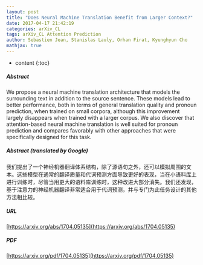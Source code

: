 ```yaml
---
layout: post
title: "Does Neural Machine Translation Benefit from Larger Context?"
date: 2017-04-17 21:42:19
categories: arXiv_CL
tags: arXiv_CL Attention Prediction
author: Sebastien Jean, Stanislas Lauly, Orhan Firat, Kyunghyun Cho
mathjax: true
---
```


* content
{:toc}

##### Abstract
We propose a neural machine translation architecture that models the surrounding text in addition to the source sentence. These models lead to better performance, both in terms of general translation quality and pronoun prediction, when trained on small corpora, although this improvement largely disappears when trained with a larger corpus. We also discover that attention-based neural machine translation is well suited for pronoun prediction and compares favorably with other approaches that were specifically designed for this task.

##### Abstract (translated by Google)
我们提出了一个神经机器翻译体系结构，除了源语句之外，还可以模拟周围的文本。这些模型在通常的翻译质量和代词预测方面导致更好的表现，当在小语料库上进行训练时，尽管当用更大的语料库训练时，这种改进大部分消失。我们还发现，基于注意力的神经机器翻译非常适合用于代词预测，并与专门为此任务设计的其他方法相比较。

##### URL
[https://arxiv.org/abs/1704.05135](https://arxiv.org/abs/1704.05135)

##### PDF
[https://arxiv.org/pdf/1704.05135](https://arxiv.org/pdf/1704.05135)

